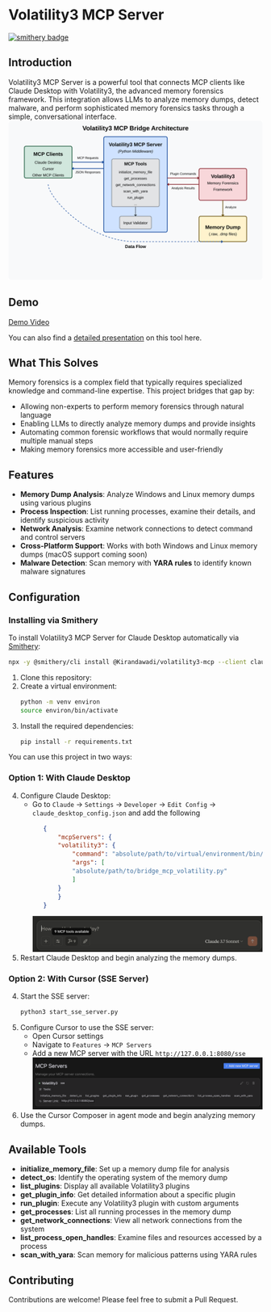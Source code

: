 # Volatility3 MCP Server

[![smithery badge](https://smithery.ai/badge/@Kirandawadi/volatility3-mcp)](https://smithery.ai/server/@Kirandawadi/volatility3-mcp)

## Introduction
Volatility3 MCP Server is a powerful tool that connects MCP clients like Claude Desktop with Volatility3, the advanced memory forensics framework. This integration allows LLMs to analyze memory dumps, detect malware, and perform sophisticated memory forensics tasks through a simple, conversational interface.
![Architecture Diagram](./attachments/architecture-diagram.svg)

## Demo
[Demo Video](https://1drv.ms/v/c/b3eb1096e4f4a3a8/EfKIAsM9zUpGtXjJMDn0zywB-R3UnwvYD4yX71q1CinfRw?e=lke0Ox)

You can also find a [detailed presentation](./attachments/project-presentation.pdf) on this tool here.

## What This Solves
Memory forensics is a complex field that typically requires specialized knowledge and command-line expertise. This project bridges that gap by:
- Allowing non-experts to perform memory forensics through natural language
- Enabling LLMs to directly analyze memory dumps and provide insights
- Automating common forensic workflows that would normally require multiple manual steps
- Making memory forensics more accessible and user-friendly

## Features
- **Memory Dump Analysis**: Analyze Windows and Linux memory dumps using various plugins
- **Process Inspection**: List running processes, examine their details, and identify suspicious activity
- **Network Analysis**: Examine network connections to detect command and control servers
- **Cross-Platform Support**: Works with both Windows and Linux memory dumps (macOS support coming soon)
- **Malware Detection**: Scan memory with **YARA rules** to identify known malware signatures

## Configuration

### Installing via Smithery

To install Volatility3 MCP Server for Claude Desktop automatically via [Smithery](https://smithery.ai/server/@Kirandawadi/volatility3-mcp):

```bash
npx -y @smithery/cli install @Kirandawadi/volatility3-mcp --client claude
```

1. Clone this repository:
2. Create a virtual environment:
   ```bash
   python -m venv environ
   source environ/bin/activate
   ```
3. Install the required dependencies:
   ```bash
   pip install -r requirements.txt
   ```

You can use this project in two ways:

### Option 1: With Claude Desktop
4. Configure Claude Desktop:
   - Go to `Claude` -> `Settings` -> `Developer` -> `Edit Config` -> `claude_desktop_config.json` and add the following
     ```json
        {
            "mcpServers": {
            "volatility3": {
                "command": "absolute/path/to/virtual/environment/bin/python3",
                "args": [
                "absolute/path/to/bridge_mcp_volatility.py"
                ]
            }
            }
        }
     ```
        ![Tools available in Claude Desktop](./attachments/Claude-Config.png)
5. Restart Claude Desktop and begin analyzing the memory dumps.

### Option 2: With Cursor (SSE Server)
4. Start the SSE server:
   ```bash
   python3 start_sse_server.py
   ```
4. Configure Cursor to use the SSE server:
   - Open Cursor settings
   - Navigate to `Features` -> `MCP Servers`
   - Add a new MCP server with the URL `http://127.0.0.1:8080/sse`
![Cursor Composer](./attachments/Cursor-Config.png)
6. Use the Cursor Composer in agent mode and begin analyzing memory dumps.

## Available Tools

- **initialize_memory_file**: Set up a memory dump file for analysis
- **detect_os**: Identify the operating system of the memory dump
- **list_plugins**: Display all available Volatility3 plugins
- **get_plugin_info**: Get detailed information about a specific plugin
- **run_plugin**: Execute any Volatility3 plugin with custom arguments
- **get_processes**: List all running processes in the memory dump
- **get_network_connections**: View all network connections from the system
- **list_process_open_handles**: Examine files and resources accessed by a process
- **scan_with_yara**: Scan memory for malicious patterns using YARA rules

## Contributing
Contributions are welcome! Please feel free to submit a Pull Request.
